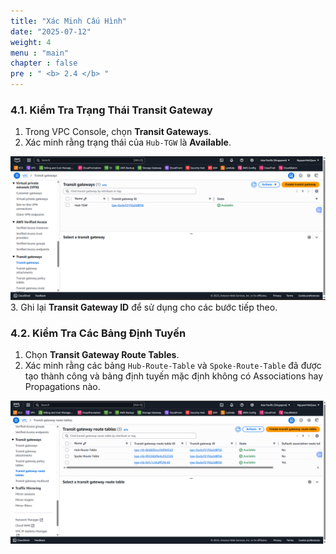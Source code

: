 ```yaml
---
title: "Xác Minh Cấu Hình"
date: "2025-07-12"
weight: 4
menu : "main"
chapter : false
pre : " <b> 2.4 </b> "
---
```


### 4.1. Kiểm Tra Trạng Thái Transit Gateway

1.  Trong VPC Console, chọn **Transit Gateways**.
2.  Xác minh rằng trạng thái của `Hub-TGW` là **Available**.

![](/images/2.transit-gateway/hinh13.png)
3.  Ghi lại **Transit Gateway ID** để sử dụng cho các bước tiếp theo.

### 4.2. Kiểm Tra Các Bảng Định Tuyến

1.  Chọn **Transit Gateway Route Tables**.
2.  Xác minh rằng các bảng `Hub-Route-Table` và `Spoke-Route-Table` đã được tạo thành công và bảng định tuyến mặc định không có Associations hay Propagations nào.

![](/images/2.transit-gateway/hinh14.png)
